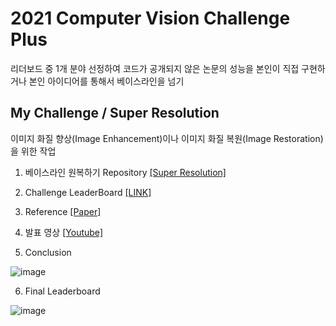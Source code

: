 # 2021 Computer Vision Challenge Plus

리더보드 중 1개 분야 선정하여 코드가 공개되지 않은 논문의 성능을 본인이 직접 구현하거나 본인 아이디어를 통해서 베이스라인을 넘기

## My Challenge / Super Resolution
이미지 화질 향상(Image Enhancement)이나 이미지 화질 복원(Image Restoration)을 위한 작업


1. 베이스라인 원복하기 Repository
[[Super Resolution]](https://github.com/JYEDU/CV_Super_Resolution)

2. Challenge LeaderBoard
[[LINK]](http://203.250.148.129:3088/web/challenges/challenge-page/58/overview)

3. Reference
[[Paper]](https://ieeexplore.ieee.org/document/9402783)

4. 발표 영상
[[Youtube]]()

5. Conclusion

![image](https://user-images.githubusercontent.com/87462769/145762518-84ded048-9c6f-43b0-9e43-459ea9b0c027.png)

6. Final Leaderboard

![image](https://user-images.githubusercontent.com/87462769/145762245-6c413c36-12a4-4aab-98a3-3a47af0e1485.png)
